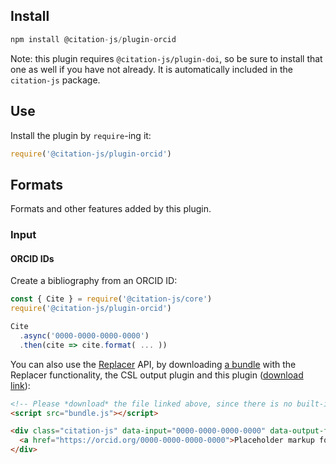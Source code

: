 ## Install

```js
npm install @citation-js/plugin-orcid
```

Note: this plugin requires `@citation-js/plugin-doi`, so be sure to install that one as well if you have not already. It is automatically included in the `citation-js` package.

## Use

Install the plugin by `require`-ing it:

```js
require('@citation-js/plugin-orcid')
```

## Formats

Formats and other features added by this plugin.

### Input

#### ORCID IDs

Create a bibliography from an ORCID ID:

```js
const { Cite } = require('@citation-js/core')
require('@citation-js/plugin-orcid')

Cite
  .async('0000-0000-0000-0000')
  .then(cite => cite.format( ... ))
```

You can also use the [Replacer](https://github.com/citation-js/replacer) API, by downloading [a bundle](https://juniper-coat.glitch.me) with the Replacer functionality, the CSL output plugin and this plugin ([download link](http://juniper-coat.glitch.me/bundle?r=on&p=csl&p=pubmed)):

```html
<!-- Please *download* the file linked above, since there is no built-in caching -->
<script src="bundle.js"></script>

<div class="citation-js" data-input="0000-0000-0000-0000" data-output-format="bibliography" data-output-template="apa">
  <a href="https://orcid.org/0000-0000-0000-0000">Placeholder markup for if Citation.js does not work</a>
</div>
```
